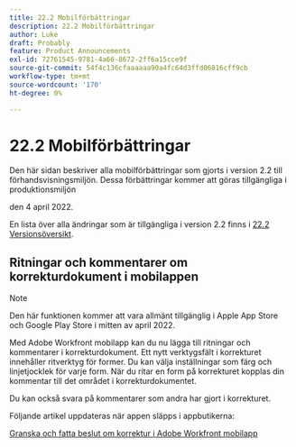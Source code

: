 ```yaml
---
title: 22.2 Mobilförbättringar
description: 22.2 Mobilförbättringar
author: Luke
draft: Probably
feature: Product Announcements
exl-id: 72761545-9781-4a66-8672-2ff6a15cce9f
source-git-commit: 54f4c136cfaaaaaa90a4fc64d3ffd06816cff9cb
workflow-type: tm+mt
source-wordcount: '170'
ht-degree: 0%

---
```


# 22.2 Mobilförbättringar

Den här sidan beskriver alla mobilförbättringar som gjorts i version 2.2 till förhandsvisningsmiljön. Dessa förbättringar kommer att göras tillgängliga i produktionsmiljön

<!--
<MadCap:conditionalText data-mc-conditions="QuicksilverOrClassic.Draft mode">
in January 2022
</MadCap:conditionalText>
-->

den 4 april 2022.

En lista över alla ändringar som är tillgängliga i version 2.2 finns i [22.2 Versionsöversikt](../../../product-announcements/product-releases/22.2-release-activity/22-2-release-overview.md).

## Ritningar och kommentarer om korrekturdokument i mobilappen

>[!NOTE]
>
>Den här funktionen kommer att vara allmänt tillgänglig i Apple App Store och Google Play Store i mitten av april 2022.

Med Adobe Workfront mobilapp kan du nu lägga till ritningar och kommentarer i korrekturdokument. Ett nytt verktygsfält i korrekturet innehåller ritverktyg för former. Du kan välja inställningar som färg och linjetjocklek för varje form. När du ritar en form på korrekturet kopplas din kommentar till det området i korrekturdokumentet.

Du kan också svara på kommentarer som andra har gjort i korrekturet.

Följande artikel uppdateras när appen släpps i appbutikerna:

[Granska och fatta beslut om korrektur i Adobe Workfront mobilapp](../../../workfront-basics/mobile-apps/using-the-workfront-mobile-app/work-with-proofs-in-mobile-app.md)

